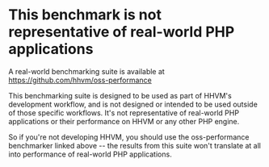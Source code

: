 # This benchmark is not representative of real-world PHP applications

A real-world benchmarking suite is available at https://github.com/hhvm/oss-performance

This benchmarking suite is designed to be used as part of HHVM's development workflow, and is not designed or intended to be used outside of those specific workflows. It's not representative of real-world PHP applications or their performance on HHVM or any other PHP engine.

So if you're not developing HHVM, you should use the oss-performance benchmarker linked above -- the results from this suite won't translate at all into performance of real-world PHP applications.
